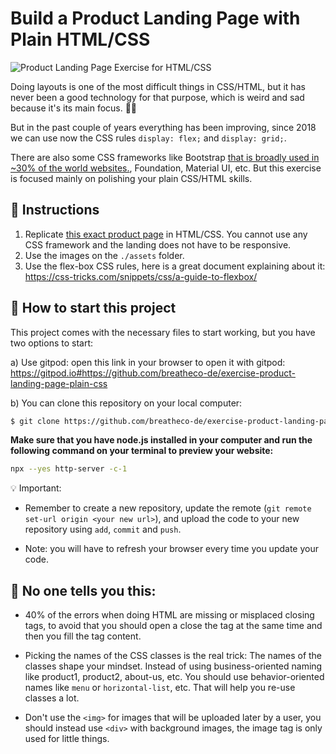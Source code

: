 # Build a Product Landing Page with Plain HTML/CSS

![Product Landing Page Exercise for HTML/CSS](https://github.com/breatheco-de/exercise-product-landing-page-plain-css/blob/master/.learn/assets/preview.png?raw=true)

Doing layouts is one of the most difficult things in CSS/HTML, but it has never been a good technology for that purpose, which is weird and sad because it's its main focus. 🤔🤪

But in the past couple of years everything has been improving, since 2018 we can use now the CSS rules `display: flex;` and `display: grid;`.

There are also some CSS frameworks like Bootstrap [that is broadly used in ~30% of the world websites.](https://w3techs.com/technologies/details/js-bootstrap), Foundation, Material UI, etc. But this exercise is focused mainly on polishing your plain CSS/HTML skills.

## 📝 Instructions

1. Replicate [this exact product page](https://github.com/breatheco-de/exercise-product-landing-page-plain-css/blob/master/.learn/assets/preview.png?raw=true) in HTML/CSS. You cannot use any CSS framework and the landing does not have to be responsive.
2. Use the images on the `./assets` folder.
3. Use the flex-box CSS rules, here is a great document explaining about it: https://css-tricks.com/snippets/css/a-guide-to-flexbox/

## 🌱  How to start this project

This project comes with the necessary files to start working, but you have two options to start:

a) Use gitpod: open this link in your browser to open it with gitpod: https://gitpod.io#https://github.com/breatheco-de/exercise-product-landing-page-plain-css

b) You can clone this repository on your local computer:
```sh
$ git clone https://github.com/breatheco-de/exercise-product-landing-page-plain-css.git
```
**Make sure that you have node.js installed in your computer and run the following command on your terminal to preview your website:**

```sh
npx --yes http-server -c-1
```

💡 Important: 

+ Remember to create a new repository, update the remote (`git remote set-url origin <your new url>`), and upload the code to your new repository using `add`, `commit` and `push`.

+ Note: you will have to refresh your browser every time you update your code.

## 🥵 No one tells you this:

- 40% of the errors when doing HTML are missing or misplaced closing tags, to avoid that you should open a close the tag at the same time and then you fill the tag content.

- Picking the names of the CSS classes is the real trick: The names of the classes shape your mindset. Instead of using business-oriented naming like product1, product2, about-us, etc. You should use behavior-oriented names like `menu` or `horizontal-list`, etc. That will help you re-use classes a lot.

- Don't use the `<img>` for images that will be uploaded later by a user, you should instead use `<div>` with background images, the image tag is only used for little things.
